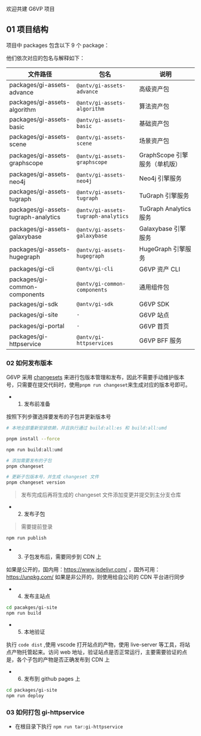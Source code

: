 欢迎共建 G6VP 项目

## 01 项目结构

项目中 packages 包含以下 9 个 package：

他们依次对应的包名与解释如下：

| 文件路径                            | 包名                               | 说明                          |
| ----------------------------------- | ---------------------------------- | ----------------------------- |
| packages/gi-assets-advance          | `@antv/gi-assets-advance`          | 高级资产包                    |
| packages/gi-assets-algorithm        | `@antv/gi-assets-algorithm`        | 算法资产包                    |
| packages/gi-assets-basic            | `@antv/gi-assets-basic`            | 基础资产包                    |
| packages/gi-assets-scene            | `@antv/gi-assets-scene`            | 场景资产包                    |
| packages/gi-assets-graphscope       | `@antv/gi-assets-graphscope`       | GraphScope 引擎服务（单机版） |
| packages/gi-assets-neo4j            | `@antv/gi-assets-neo4j`            | Neo4j 引擎服务                |
| packages/gi-assets-tugraph          | `@antv/gi-assets-tugraph`          | TuGraph 引擎服务              |
| packages/gi-assets-tugraph-analytics | `@antv/gi-assets-tugraph-analytics` | TuGraph Analytics 服务         |
| packages/gi-assets-galaxybase       | `@antv/gi-assets-galaxybase`       | Galaxybase 引擎服务           |
| packages/gi-assets-hugegraph        | `@antv/gi-assets-hugegraph`        | HugeGraph 引擎服务            |
| packages/gi-cli                     | `@antv/gi-cli`                     | G6VP 资产 CLI                 |
| packages/gi-common-components       | `@antv/gi-common-components`       | 通用组件包                    |
| packages/gi-sdk                     | `@antv/gi-sdk`                     | G6VP SDK                      |
| packages/gi-site                    | `-`                                | G6VP 站点                     |
| packages/gi-portal                  | `-`                                | G6VP 首页                     |
| packages/gi-httpservice             | `@antv/gi-httpservices`            | G6VP BFF 服务                 |

### 02 如何发布版本

G6VP 采用 [changesets](https://pnpm.io/using-changesets) 来进行包版本管理和发布，因此不需要手动维护版本号，只需要在提交代码时，使用`pnpm run changeset`来生成对应的版本号即可。

- 1. 发布前准备

按照下列步骤选择要发布的子包并更新版本号

```bash
# 本地全部重新安装依赖，并且执行通过 build:all:es 和 build:all:umd

pnpm install --force

npm run build:all:umd

# 添加需要发布的子包
pnpm changeset

# 更新子包版本号，并生成 changeset 文件
pnpm changeset version
```

> 发布完成后再将生成的 changeset 文件添加变更并提交到主分支仓库

- 2. 发布子包

> 需要提前登录

```bash
npm run publish
```

- 3. 子包发布后，需要同步到 CDN 上

如果是公开的，国内用：https://www.jsdelivr.com/ ，国外可用：https://unpkg.com/
如果是非公开的，则使用给自公司的 CDN 平台进行同步

- 4. 发布主站点

```bash
cd pacakges/gi-site
npm run build
```

- 5. 本地验证

执行 `code dist` ,使用 vscode 打开站点的产物，使用 live-server 等工具，将站点产物托管起来。访问 web 地址，验证站点是否正常运行，主要需要验证的点是，各个子包的产物是否正确发布到 CDN 上

- 6. 发布到 github pages 上

```bash
cd packages/gi-site
npm run deploy
```

### 03 如何打包 gi-httpservice

- 在根目录下执行 `npm run tar:gi-httpservice`
